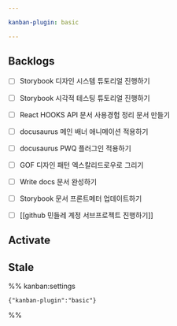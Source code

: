 ```yaml
---

kanban-plugin: basic

---
```


## Backlogs

- [ ] Storybook 디자인 시스템 튜토리얼 진행하기
- [ ] Storybook 시각적 테스팅 튜토리얼 진행하기
- [ ] React HOOKS API 문서 사용경험 정리 문서 만들기
- [ ] docusaurus 메인 배너 애니메이션 적용하기
- [ ] docusaurus PWQ 플러그인 적용하기
- [ ] GOF 디자인 패턴 엑스칼리드로우로 그리기
- [ ] Write docs 문서 완성하기
- [ ] Storybook 문서 프론트메터 업데이트하기
- [ ] [[github 민들레 계정 서브프로젝트 진행하기]]


## Activate



## Stale





%% kanban:settings
```
{"kanban-plugin":"basic"}
```
%%